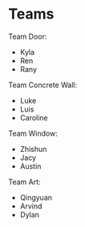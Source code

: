 # Teams

Team Door:

* Kyla
* Ren
* Rany

Team Concrete Wall:

* Luke
* Luis
* Caroline

Team Window:
* Zhishun
* Jacy
* Austin

Team Art:

* Qingyuan
* Arvind
* Dylan

